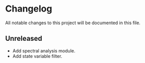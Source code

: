 # Changelog

All notable changes to this project will be documented in this file.

## Unreleased

* Add spectral analysis module.
* Add state variable filter.
